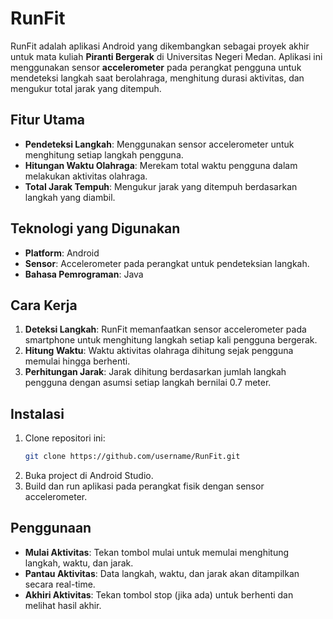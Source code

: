 # RunFit

RunFit adalah aplikasi Android yang dikembangkan sebagai proyek akhir untuk mata kuliah **Piranti Bergerak** di Universitas Negeri Medan. Aplikasi ini menggunakan sensor **accelerometer** pada perangkat pengguna untuk mendeteksi langkah saat berolahraga, menghitung durasi aktivitas, dan mengukur total jarak yang ditempuh.

## Fitur Utama
- **Pendeteksi Langkah**: Menggunakan sensor accelerometer untuk menghitung setiap langkah pengguna.
- **Hitungan Waktu Olahraga**: Merekam total waktu pengguna dalam melakukan aktivitas olahraga.
- **Total Jarak Tempuh**: Mengukur jarak yang ditempuh berdasarkan langkah yang diambil.

## Teknologi yang Digunakan
- **Platform**: Android
- **Sensor**: Accelerometer pada perangkat untuk pendeteksian langkah.
- **Bahasa Pemrograman**: Java 

## Cara Kerja
1. **Deteksi Langkah**: RunFit memanfaatkan sensor accelerometer pada smartphone untuk menghitung langkah setiap kali pengguna bergerak.
2. **Hitung Waktu**: Waktu aktivitas olahraga dihitung sejak pengguna memulai hingga berhenti.
3. **Perhitungan Jarak**: Jarak dihitung berdasarkan jumlah langkah pengguna dengan asumsi setiap langkah bernilai 0.7 meter.

## Instalasi
1. Clone repositori ini:
   ```bash
   git clone https://github.com/username/RunFit.git
   ```
2. Buka project di Android Studio.
3. Build dan run aplikasi pada perangkat fisik dengan sensor accelerometer.

## Penggunaan
- **Mulai Aktivitas**: Tekan tombol mulai untuk memulai menghitung langkah, waktu, dan jarak.
- **Pantau Aktivitas**: Data langkah, waktu, dan jarak akan ditampilkan secara real-time.
- **Akhiri Aktivitas**: Tekan tombol stop (jika ada) untuk berhenti dan melihat hasil akhir.

